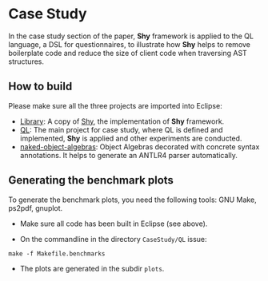 # Case Study

In the case study section of the paper, __Shy__ framework is applied to the QL language, a DSL for questionnaires, to illustrate how __Shy__ helps to remove boilerplate code and reduce the size of client code when traversing AST structures.

## How to build

Please make sure all the three projects are imported into Eclipse:

- [Library](https://github.com/JasonCHU/SYBwithOA/tree/master/CaseStudy/Library): A copy of [Shy](https://github.com/JasonCHU/SYBwithOA/tree/master/Shy), the implementation of __Shy__ framework.
- [QL](https://github.com/JasonCHU/SYBwithOA/tree/master/CaseStudy/QL): The main project for case study, where QL is defined and implemented, __Shy__ is applied and other experiments are conducted. 
- [naked-object-algebras](https://github.com/JasonCHU/SYBwithOA/tree/master/CaseStudy/naked-object-algebras):  Object Algebras decorated with concrete syntax annotations. It helps to generate an ANTLR4 parser automatically.

## Generating the benchmark plots

To generate the benchmark plots, you need the following tools: GNU Make, ps2pdf, gnuplot.

- Make sure all code has been built in Eclipse (see above).

- On the commandline in the directory `CaseStudy/QL` issue: 
```
make -f Makefile.benchmarks
```

- The plots are generated in the subdir `plots`.



